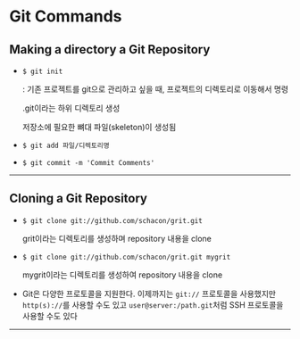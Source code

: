# Git Commands

## Making a directory a Git Repository

- `$ git init`

  : 기존 프로젝트를 git으로 관리하고 싶을 때, 프로젝트의 디렉토리로 이동해서 명령

  .git이라는 하위 디렉토리 생성

  저장소에 필요한 뼈대 파일(skeleton)이 생성됨

- `$ git add 파일/디렉토리명`

- `$ git commit -m 'Commit Comments'`

  

---

## Cloning a Git Repository

- `$ git clone git://github.com/schacon/grit.git`

  grit이라는 디렉토리를 생성하며 repository 내용을 clone

- `$ git clone git://github.com/schacon/grit.git mygrit`

  mygrit이라는 디렉토리를 생성하여 repository 내용을 clone

- Git은 다양한 프로토콜을 지원한다. 이제까지는 `git://` 프로토콜을 사용했지만 `http(s)://`를 사용할 수도 있고 `user@server:/path.git`처럼 SSH 프로토콜을 사용할 수도 있다

---

